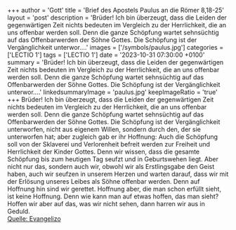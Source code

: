 +++
author = 'Gott'
title = 'Brief des Apostels Paulus an die Römer 8,18-25'
layout = 'post'
description = 'Brüder! Ich bin überzeugt, dass die Leiden der gegenwärtigen Zeit nichts bedeuten im Vergleich zu der Herrlichkeit, die an uns offenbar werden soll. Denn die ganze Schöpfung wartet sehnsüchtig auf das Offenbarwerden der Söhne Gottes. Die Schöpfung ist der Vergänglichkeit unterwor....'
images = ['/symbols/paulus.jpg']
categories = ['LECTIO 1']
tags = ['LECTIO 1']
date = '2023-10-31 07:30:00 +0100'
summary = 'Brüder! Ich bin überzeugt, dass die Leiden der gegenwärtigen Zeit nichts bedeuten im Vergleich zu der Herrlichkeit, die an uns offenbar werden soll. Denn die ganze Schöpfung wartet sehnsüchtig auf das Offenbarwerden der Söhne Gottes. Die Schöpfung ist der Vergänglichkeit unterwor....'
linkedsummaryImage = 'paulus.jpg'
keepImageRatio = 'true'
+++
Brüder! Ich bin überzeugt, dass die Leiden der gegenwärtigen Zeit nichts bedeuten im Vergleich zu der Herrlichkeit, die an uns offenbar werden soll.
Denn die ganze Schöpfung wartet sehnsüchtig auf das Offenbarwerden der Söhne Gottes.
Die Schöpfung ist der Vergänglichkeit unterworfen, nicht aus eigenem Willen, sondern durch den, der sie unterworfen hat; aber zugleich gab er ihr Hoffnung:
Auch die Schöpfung soll von der Sklaverei und Verlorenheit befreit werden zur Freiheit und Herrlichkeit der Kinder Gottes.<!--more-->
Denn wir wissen, dass die gesamte Schöpfung bis zum heutigen Tag seufzt und in Geburtswehen liegt.
Aber nicht nur das, sondern auch wir, obwohl wir als Erstlingsgabe den Geist haben, auch wir seufzen in unserem Herzen und warten darauf, dass wir mit der Erlösung unseres Leibes als Söhne offenbar werden.
Denn auf Hoffnung hin sind wir gerettet. Hoffnung aber, die man schon erfüllt sieht, ist keine Hoffnung. Denn wie kann man auf etwas hoffen, das man sieht?
Hoffen wir aber auf das, was wir nicht sehen, dann harren wir aus in Geduld.<br> [Quelle: Evangelizo](https://evangeliumtagfuertag.org/DE/gospel)